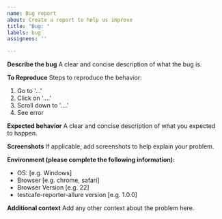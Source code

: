 ```yaml
---
name: Bug report
about: Create a report to help us improve
title: "Bug: "
labels: bug
assignees: ''

---
```


**Describe the bug**
A clear and concise description of what the bug is.

**To Reproduce**
Steps to reproduce the behavior:
1. Go to '...'
2. Click on '....'
3. Scroll down to '....'
4. See error

**Expected behavior**
A clear and concise description of what you expected to happen.

**Screenshots**
If applicable, add screenshots to help explain your problem.

**Environment (please complete the following information):**
 - OS: [e.g. Windows]
 - Browser [e.g. chrome, safari]
 - Browser Version [e.g. 22]
 - testcafe-reporter-allure version [e.g. 1.0.0]

**Additional context**
Add any other context about the problem here.
